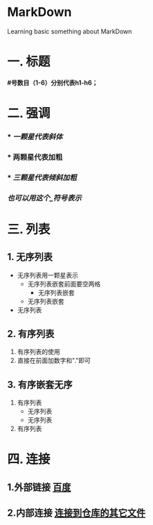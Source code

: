 # MarkDown
Learning basic something about MarkDown  
# 一. 标题
#### #号数目（1-6）分别代表h1-h6；
# 二. 强调
### * *一颗星代表斜体*
### * **两颗星代表加粗**
### * ***三颗星代表倾斜加粗*** 
### _也可以用这个_符号表示_
# 三. 列表
## 1. 无序列表
* 无序列表用一颗星表示
  * 无序列表嵌套前面要空两格
    * 无序列表嵌套
  * 无序列表嵌套
* 无序列表
## 2. 有序列表
1. 有序列表的使用
2. 直接在前面加数字和"."即可
## 3. 有序嵌套无序
1. 有序列表
   * 无序列表
   * 无序列表
2. 有序列表
# 四. 连接
## 1.外部链接 [百度](http://www.baidu.com)
## 2.内部连接 [连接到仓库的其它文件]()
